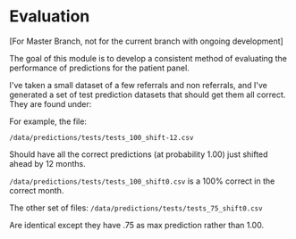 # Evaluation


[For Master Branch, not for the current branch with ongoing development]

The goal of this module is to develop a consistent method of evaluating the performance of predictions for the patient panel.  

I've taken a small dataset of a few referrals and non referrals, and I've generated a set of test prediction datasets that should get them all correct. They are found under:

For example, the file: 

`/data/predictions/tests/tests_100_shift-12.csv`

Should have all the correct predictions (at probability 1.00) just shifted ahead by 12 months. 

`/data/predictions/tests/tests_100_shift0.csv` is a 100% correct in the correct month. 

The other set of files: 
`/data/predictions/tests/tests_75_shift0.csv`

Are identical except they have .75 as max prediction rather than 1.00.

